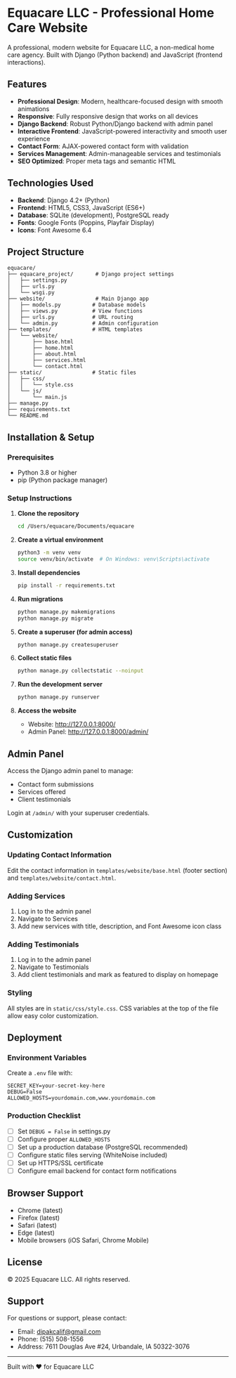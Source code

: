 # Equacare LLC - Professional Home Care Website

A professional, modern website for Equacare LLC, a non-medical home care agency. Built with Django (Python backend) and JavaScript (frontend interactions).

## Features

- **Professional Design**: Modern, healthcare-focused design with smooth animations
- **Responsive**: Fully responsive design that works on all devices
- **Django Backend**: Robust Python/Django backend with admin panel
- **Interactive Frontend**: JavaScript-powered interactivity and smooth user experience
- **Contact Form**: AJAX-powered contact form with validation
- **Services Management**: Admin-manageable services and testimonials
- **SEO Optimized**: Proper meta tags and semantic HTML

## Technologies Used

- **Backend**: Django 4.2+ (Python)
- **Frontend**: HTML5, CSS3, JavaScript (ES6+)
- **Database**: SQLite (development), PostgreSQL ready
- **Fonts**: Google Fonts (Poppins, Playfair Display)
- **Icons**: Font Awesome 6.4

## Project Structure

```
equacare/
├── equacare_project/       # Django project settings
│   ├── settings.py
│   ├── urls.py
│   └── wsgi.py
├── website/                # Main Django app
│   ├── models.py          # Database models
│   ├── views.py           # View functions
│   ├── urls.py            # URL routing
│   └── admin.py           # Admin configuration
├── templates/             # HTML templates
│   └── website/
│       ├── base.html
│       ├── home.html
│       ├── about.html
│       ├── services.html
│       └── contact.html
├── static/                # Static files
│   ├── css/
│   │   └── style.css
│   └── js/
│       └── main.js
├── manage.py
├── requirements.txt
└── README.md
```

## Installation & Setup

### Prerequisites

- Python 3.8 or higher
- pip (Python package manager)

### Setup Instructions

1. **Clone the repository**
   ```bash
   cd /Users/equacare/Documents/equacare
   ```

2. **Create a virtual environment**
   ```bash
   python3 -m venv venv
   source venv/bin/activate  # On Windows: venv\Scripts\activate
   ```

3. **Install dependencies**
   ```bash
   pip install -r requirements.txt
   ```

4. **Run migrations**
   ```bash
   python manage.py makemigrations
   python manage.py migrate
   ```

5. **Create a superuser (for admin access)**
   ```bash
   python manage.py createsuperuser
   ```

6. **Collect static files**
   ```bash
   python manage.py collectstatic --noinput
   ```

7. **Run the development server**
   ```bash
   python manage.py runserver
   ```

8. **Access the website**
   - Website: http://127.0.0.1:8000/
   - Admin Panel: http://127.0.0.1:8000/admin/

## Admin Panel

Access the Django admin panel to manage:
- Contact form submissions
- Services offered
- Client testimonials

Login at `/admin/` with your superuser credentials.

## Customization

### Updating Contact Information

Edit the contact information in `templates/website/base.html` (footer section) and `templates/website/contact.html`.

### Adding Services

1. Log in to the admin panel
2. Navigate to Services
3. Add new services with title, description, and Font Awesome icon class

### Adding Testimonials

1. Log in to the admin panel
2. Navigate to Testimonials
3. Add client testimonials and mark as featured to display on homepage

### Styling

All styles are in `static/css/style.css`. CSS variables at the top of the file allow easy color customization.

## Deployment

### Environment Variables

Create a `.env` file with:
```
SECRET_KEY=your-secret-key-here
DEBUG=False
ALLOWED_HOSTS=yourdomain.com,www.yourdomain.com
```

### Production Checklist

- [ ] Set `DEBUG = False` in settings.py
- [ ] Configure proper `ALLOWED_HOSTS`
- [ ] Set up a production database (PostgreSQL recommended)
- [ ] Configure static files serving (WhiteNoise included)
- [ ] Set up HTTPS/SSL certificate
- [ ] Configure email backend for contact form notifications

## Browser Support

- Chrome (latest)
- Firefox (latest)
- Safari (latest)
- Edge (latest)
- Mobile browsers (iOS Safari, Chrome Mobile)

## License

© 2025 Equacare LLC. All rights reserved.

## Support

For questions or support, please contact:
- Email: dipakcalif@gmail.com
- Phone: (515) 508-1556
- Address: 7611 Douglas Ave #24, Urbandale, IA 50322-3076

---

Built with ❤️ for Equacare LLC

